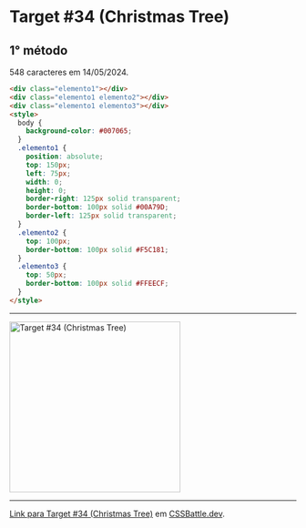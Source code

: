 # Target #34 (Christmas Tree)

## 1° método

548 caracteres em 14/05/2024.

``` HTML
<div class="elemento1"></div>
<div class="elemento1 elemento2"></div>
<div class="elemento1 elemento3"></div>
<style>
  body {
    background-color: #007065;
  }
  .elemento1 {
    position: absolute;
    top: 150px;
    left: 75px;
    width: 0;
    height: 0;
    border-right: 125px solid transparent;
    border-bottom: 100px solid #00A79D;
    border-left: 125px solid transparent;
  }
  .elemento2 {
    top: 100px;
    border-bottom: 100px solid #F5C181;
  }
  .elemento3 {
    top: 50px;
    border-bottom: 100px solid #FFEECF;
  }
</style>
```

---
<img src="https://cssbattle.dev/targets/34.png" title="Target #34 (Christmas Tree)" width="300px">

---

[Link para Target #34 (Christmas Tree)](https://cssbattle.dev/play/34) em [CSSBattle.dev](https://cssbattle.dev/).